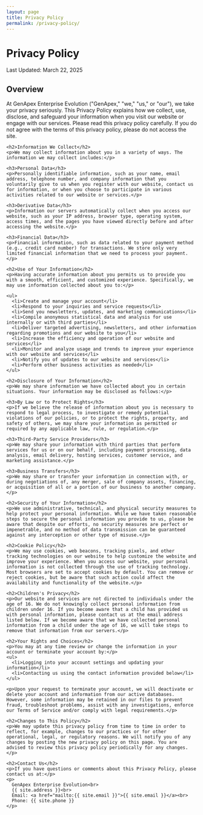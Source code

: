 ```yaml
---
layout: page
title: Privacy Policy
permalink: /privacy-policy/
---
```


<div class="container">
  <div class="row mb-5">
    <div class="col-md-12">
      <h1 class="text-center mb-4">Privacy Policy</h1>
      <p class="lead text-center">Last Updated: March 22, 2025</p>
    </div>
  </div>

  <div class="privacy-content">
    <h2>Overview</h2>
    <p>At GenApex Enterprise Evolution ("GenApex," "we," "us," or "our"), we take your privacy seriously. This Privacy Policy explains how we collect, use, disclose, and safeguard your information when you visit our website or engage with our services. Please read this privacy policy carefully. If you do not agree with the terms of this privacy policy, please do not access the site.</p>

    <h2>Information We Collect</h2>
    <p>We may collect information about you in a variety of ways. The information we may collect includes:</p>

    <h3>Personal Data</h3>
    <p>Personally identifiable information, such as your name, email address, telephone number, and company information that you voluntarily give to us when you register with our website, contact us for information, or when you choose to participate in various activities related to our website or services.</p>

    <h3>Derivative Data</h3>
    <p>Information our servers automatically collect when you access our website, such as your IP address, browser type, operating system, access times, and the pages you have viewed directly before and after accessing the website.</p>

    <h3>Financial Data</h3>
    <p>Financial information, such as data related to your payment method (e.g., credit card number) for transactions. We store only very limited financial information that we need to process your payment.</p>

    <h2>Use of Your Information</h2>
    <p>Having accurate information about you permits us to provide you with a smooth, efficient, and customized experience. Specifically, we may use information collected about you to:</p>
    
    <ul>
      <li>Create and manage your account</li>
      <li>Respond to your inquiries and service requests</li>
      <li>Send you newsletters, updates, and marketing communications</li>
      <li>Compile anonymous statistical data and analysis for use internally or with third parties</li>
      <li>Deliver targeted advertising, newsletters, and other information regarding promotions and our website to you</li>
      <li>Increase the efficiency and operation of our website and services</li>
      <li>Monitor and analyze usage and trends to improve your experience with our website and services</li>
      <li>Notify you of updates to our website and services</li>
      <li>Perform other business activities as needed</li>
    </ul>

    <h2>Disclosure of Your Information</h2>
    <p>We may share information we have collected about you in certain situations. Your information may be disclosed as follows:</p>

    <h3>By Law or to Protect Rights</h3>
    <p>If we believe the release of information about you is necessary to respond to legal process, to investigate or remedy potential violations of our policies, or to protect the rights, property, and safety of others, we may share your information as permitted or required by any applicable law, rule, or regulation.</p>

    <h3>Third-Party Service Providers</h3>
    <p>We may share your information with third parties that perform services for us or on our behalf, including payment processing, data analysis, email delivery, hosting services, customer service, and marketing assistance.</p>

    <h3>Business Transfers</h3>
    <p>We may share or transfer your information in connection with, or during negotiations of, any merger, sale of company assets, financing, or acquisition of all or a portion of our business to another company.</p>

    <h2>Security of Your Information</h2>
    <p>We use administrative, technical, and physical security measures to help protect your personal information. While we have taken reasonable steps to secure the personal information you provide to us, please be aware that despite our efforts, no security measures are perfect or impenetrable, and no method of data transmission can be guaranteed against any interception or other type of misuse.</p>

    <h2>Cookie Policy</h2>
    <p>We may use cookies, web beacons, tracking pixels, and other tracking technologies on our website to help customize the website and improve your experience. When you access our website, your personal information is not collected through the use of tracking technology. Most browsers are set to accept cookies by default. You can remove or reject cookies, but be aware that such action could affect the availability and functionality of the website.</p>

    <h2>Children's Privacy</h2>
    <p>Our website and services are not directed to individuals under the age of 16. We do not knowingly collect personal information from children under 16. If you become aware that a child has provided us with personal information, please contact us at the email address listed below. If we become aware that we have collected personal information from a child under the age of 16, we will take steps to remove that information from our servers.</p>

    <h2>Your Rights and Choices</h2>
    <p>You may at any time review or change the information in your account or terminate your account by:</p>
    <ul>
      <li>Logging into your account settings and updating your information</li>
      <li>Contacting us using the contact information provided below</li>
    </ul>
    
    <p>Upon your request to terminate your account, we will deactivate or delete your account and information from our active databases. However, some information may be retained in our files to prevent fraud, troubleshoot problems, assist with any investigations, enforce our Terms of Service and/or comply with legal requirements.</p>

    <h2>Changes to This Policy</h2>
    <p>We may update this privacy policy from time to time in order to reflect, for example, changes to our practices or for other operational, legal, or regulatory reasons. We will notify you of any changes by posting the new privacy policy on this page. You are advised to review this privacy policy periodically for any changes.</p>

    <h2>Contact Us</h2>
    <p>If you have questions or comments about this Privacy Policy, please contact us at:</p>
    <p>
      GenApex Enterprise Evolution<br>
      {{ site.address }}<br>
      Email: <a href="mailto:{{ site.email }}">{{ site.email }}</a><br>
      Phone: {{ site.phone }}
    </p>
  </div>
</div>